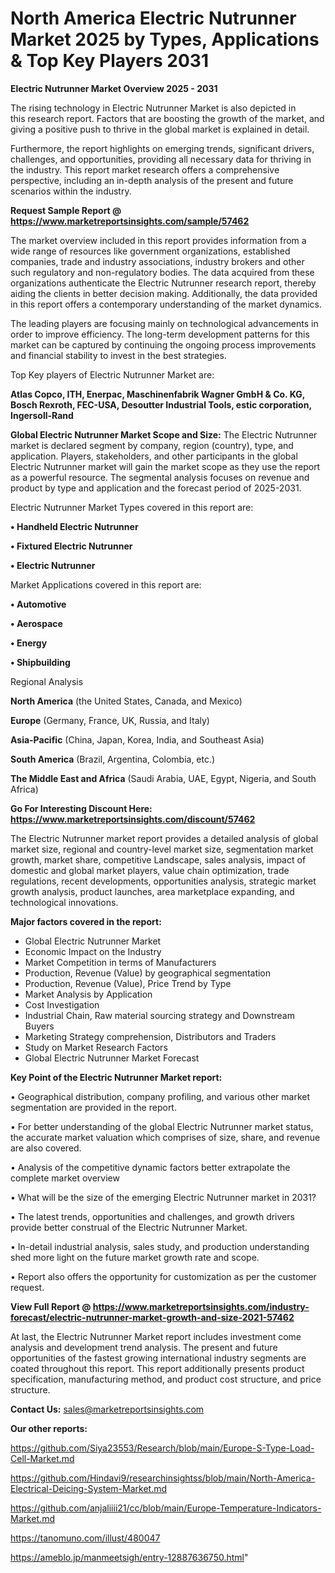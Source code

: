 # North America Electric Nutrunner Market 2025 by Types, Applications & Top Key Players 2031

<Strong> Electric Nutrunner Market Overview 2025 - 2031</strong>

The rising technology in Electric Nutrunner Market is also depicted in this research report. Factors that are boosting the growth of the market, and giving a positive push to thrive in the global market is explained in detail.

Furthermore, the report highlights on emerging trends, significant drivers, challenges, and opportunities, providing all necessary data for thriving in the industry. This report market research offers a comprehensive perspective, including an in-depth analysis of the present and future scenarios within the industry.

<strong>Request Sample Report @ <a href=https://www.marketreportsinsights.com/sample/57462>https://www.marketreportsinsights.com/sample/57462</a></strong>

The market overview included in this report provides information from a wide range of resources like government organizations, established companies, trade and industry associations, industry brokers and other such regulatory and non-regulatory bodies. The data acquired from these organizations authenticate the Electric Nutrunner research report, thereby aiding the clients in better decision making. Additionally, the data provided in this report offers a contemporary understanding of the market dynamics.

The leading players are focusing mainly on technological advancements in order to improve efficiency. The long-term development patterns for this market can be captured by continuing the ongoing process improvements and financial stability to invest in the best strategies.

Top Key players of Electric Nutrunner Market are:

<strong>Atlas Copco, ITH, Enerpac, Maschinenfabrik Wagner GmbH & Co. KG, Bosch Rexroth, FEC-USA, Desoutter Industrial Tools, estic corporation, Ingersoll-Rand</strong>

<strong><b>Global Electric Nutrunner Market Scope and Size:</b></strong>
The Electric Nutrunner market is declared segment by company, region (country), type, and application. Players, stakeholders, and other participants in the global Electric Nutrunner market will gain the market scope as they use the report as a powerful resource. The segmental analysis focuses on revenue and product by type and application and the forecast period of 2025-2031.

Electric Nutrunner Market Types covered in this report are:

<strong>• Handheld Electric Nutrunner

• Fixtured Electric Nutrunner

• Electric Nutrunner</strong>

Market Applications covered in this report are:

<strong>• Automotive

• Aerospace

• Energy

• Shipbuilding</strong> 

Regional Analysis

<strong>North America</strong> (the United States, Canada, and Mexico)

<strong>Europe</strong> (Germany, France, UK, Russia, and Italy)

<strong>Asia-Pacific</strong> (China, Japan, Korea, India, and Southeast Asia)

<strong>South America</strong> (Brazil, Argentina, Colombia, etc.)

<strong>The Middle East and Africa</strong> (Saudi Arabia, UAE, Egypt, Nigeria, and South Africa)

<strong>Go For Interesting Discount Here: <a href=https://www.marketreportsinsights.com/discount/57462>https://www.marketreportsinsights.com/discount/57462</a></strong>

The Electric Nutrunner market report provides a detailed analysis of global market size, regional and country-level market size, segmentation market growth, market share, competitive Landscape, sales analysis, impact of domestic and global market players, value chain optimization, trade regulations, recent developments, opportunities analysis, strategic market growth analysis, product launches, area marketplace expanding, and technological innovations.

<strong><b>Major factors covered in the report:</b></strong>
<ul>
  <li>Global Electric Nutrunner Market </li>
  <li>Economic Impact on the Industry</li>
  <li>Market Competition in terms of Manufacturers</li>
  <li>Production, Revenue (Value) by geographical segmentation</li>
  <li>Production, Revenue (Value), Price Trend by Type</li>
  <li>Market Analysis by Application</li>
  <li>Cost Investigation</li>
  <li>Industrial Chain, Raw material sourcing strategy and Downstream Buyers</li>
  <li>Marketing Strategy comprehension, Distributors and Traders</li>
  <li>Study on Market Research Factors</li>
  <li>Global Electric Nutrunner Market Forecast</li>
</ul>

<strong><b>Key Point of the Electric Nutrunner Market report:</b></strong>

• Geographical distribution, company profiling, and various other market segmentation are provided in the report.

• For better understanding of the global Electric Nutrunner market status, the accurate market valuation which comprises of size, share, and revenue are also covered.

• Analysis of the competitive dynamic factors better extrapolate the complete market overview

• What will be the size of the emerging Electric Nutrunner market in 2031?

• The latest trends, opportunities and challenges, and growth drivers provide better construal of the Electric Nutrunner Market.

• In-detail industrial analysis, sales study, and production understanding shed more light on the future market growth rate and scope.

• Report also offers the opportunity for customization as per the customer request.

<strong><b>View Full Report @ <a href=https://www.marketreportsinsights.com/industry-forecast/electric-nutrunner-market-growth-and-size-2021-57462>https://www.marketreportsinsights.com/industry-forecast/electric-nutrunner-market-growth-and-size-2021-57462</a></b></strong>


At last, the Electric Nutrunner Market report includes investment come analysis and development trend analysis. The present and future opportunities of the fastest growing international industry segments are coated throughout this report. This report additionally presents product specification, manufacturing method, and product cost structure, and price structure.

<strong>Contact Us:</strong>
sales@marketreportsinsights.com

<strong>Our other reports:</strong>

<a href=https://github.com/Siya23553/Research/blob/main/Europe-S-Type-Load-Cell-Market.md>https://github.com/Siya23553/Research/blob/main/Europe-S-Type-Load-Cell-Market.md</a>

<a href=https://github.com/Hindavi9/researchinsightss/blob/main/North-America-Electrical-Deicing-System-Market.md>https://github.com/Hindavi9/researchinsightss/blob/main/North-America-Electrical-Deicing-System-Market.md</a>

<a href=https://github.com/anjaliiii21/cc/blob/main/Europe-Temperature-Indicators-Market.md>https://github.com/anjaliiii21/cc/blob/main/Europe-Temperature-Indicators-Market.md</a>

<a href=https://tanomuno.com/illust/480047>https://tanomuno.com/illust/480047</a>

<a href=https://ameblo.jp/manmeetsigh/entry-12887636750.html>https://ameblo.jp/manmeetsigh/entry-12887636750.html</a>"
